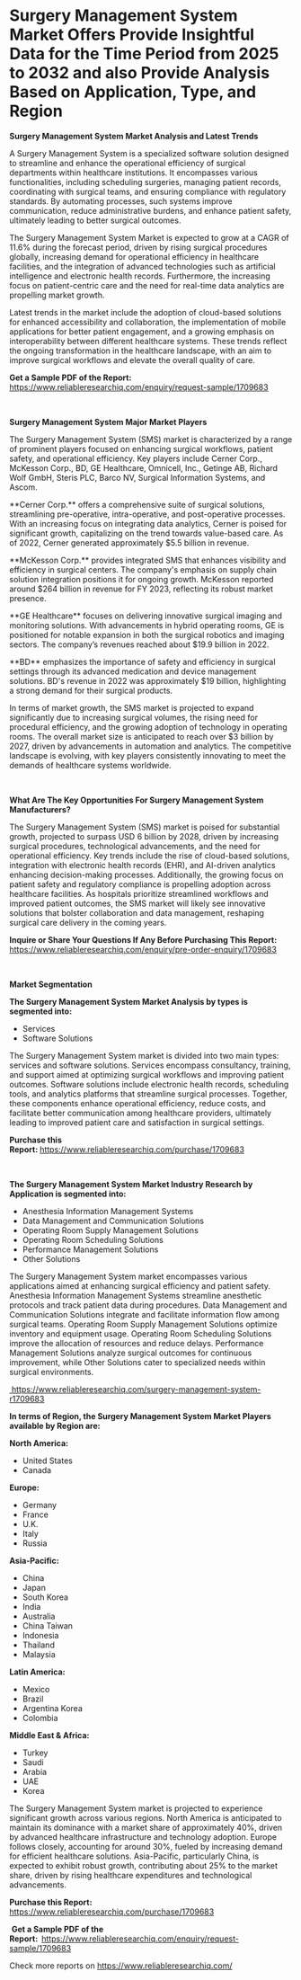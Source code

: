 <p><h1>Surgery Management System Market Offers Provide Insightful Data for the Time Period from 2025 to 2032 and also Provide Analysis Based on Application, Type, and Region</h1></p><p><strong>Surgery Management System Market Analysis and Latest Trends</strong></p>
<p><p>A Surgery Management System is a specialized software solution designed to streamline and enhance the operational efficiency of surgical departments within healthcare institutions. It encompasses various functionalities, including scheduling surgeries, managing patient records, coordinating with surgical teams, and ensuring compliance with regulatory standards. By automating processes, such systems improve communication, reduce administrative burdens, and enhance patient safety, ultimately leading to better surgical outcomes.</p><p>The Surgery Management System Market is expected to grow at a CAGR of 11.6% during the forecast period, driven by rising surgical procedures globally, increasing demand for operational efficiency in healthcare facilities, and the integration of advanced technologies such as artificial intelligence and electronic health records. Furthermore, the increasing focus on patient-centric care and the need for real-time data analytics are propelling market growth. </p><p>Latest trends in the market include the adoption of cloud-based solutions for enhanced accessibility and collaboration, the implementation of mobile applications for better patient engagement, and a growing emphasis on interoperability between different healthcare systems. These trends reflect the ongoing transformation in the healthcare landscape, with an aim to improve surgical workflows and elevate the overall quality of care.</p></p>
<p><strong>Get a Sample PDF of the Report:&nbsp;</strong> <a href="https://www.reliableresearchiq.com/enquiry/request-sample/1709683?utm_campaign=1876&utm_medium=2&utm_source=Github&utm_content=ia&utm_term=10012025&utm_id=surgery-management-system">https://www.reliableresearchiq.com/enquiry/request-sample/1709683</a></p>
<p>&nbsp;</p>
<p><strong>Surgery Management System Major Market Players</strong></p>
<p><p>The Surgery Management System (SMS) market is characterized by a range of prominent players focused on enhancing surgical workflows, patient safety, and operational efficiency. Key players include Cerner Corp., McKesson Corp., BD, GE Healthcare, Omnicell, Inc., Getinge AB, Richard Wolf GmbH, Steris PLC, Barco NV, Surgical Information Systems, and Ascom.</p><p>**Cerner Corp.** offers a comprehensive suite of surgical solutions, streamlining pre-operative, intra-operative, and post-operative processes. With an increasing focus on integrating data analytics, Cerner is poised for significant growth, capitalizing on the trend towards value-based care. As of 2022, Cerner generated approximately $5.5 billion in revenue.</p><p>**McKesson Corp.** provides integrated SMS that enhances visibility and efficiency in surgical centers. The company's emphasis on supply chain solution integration positions it for ongoing growth. McKesson reported around $264 billion in revenue for FY 2023, reflecting its robust market presence.</p><p>**GE Healthcare** focuses on delivering innovative surgical imaging and monitoring solutions. With advancements in hybrid operating rooms, GE is positioned for notable expansion in both the surgical robotics and imaging sectors. The company’s revenues reached about $19.9 billion in 2022.</p><p>**BD** emphasizes the importance of safety and efficiency in surgical settings through its advanced medication and device management solutions. BD's revenue in 2022 was approximately $19 billion, highlighting a strong demand for their surgical products.</p><p>In terms of market growth, the SMS market is projected to expand significantly due to increasing surgical volumes, the rising need for procedural efficiency, and the growing adoption of technology in operating rooms. The overall market size is anticipated to reach over $3 billion by 2027, driven by advancements in automation and analytics. The competitive landscape is evolving, with key players consistently innovating to meet the demands of healthcare systems worldwide.</p></p>
<p>&nbsp;</p>
<p><strong>What Are The Key Opportunities For Surgery Management System Manufacturers?</strong></p>
<p><p>The Surgery Management System (SMS) market is poised for substantial growth, projected to surpass USD 6 billion by 2028, driven by increasing surgical procedures, technological advancements, and the need for operational efficiency. Key trends include the rise of cloud-based solutions, integration with electronic health records (EHR), and AI-driven analytics enhancing decision-making processes. Additionally, the growing focus on patient safety and regulatory compliance is propelling adoption across healthcare facilities. As hospitals prioritize streamlined workflows and improved patient outcomes, the SMS market will likely see innovative solutions that bolster collaboration and data management, reshaping surgical care delivery in the coming years.</p></p>
<p><strong>Inquire or Share Your Questions If Any Before Purchasing This Report:</strong> <a href="https://www.reliableresearchiq.com/enquiry/pre-order-enquiry/1709683?utm_campaign=1876&utm_medium=2&utm_source=Github&utm_content=ia&utm_term=10012025&utm_id=surgery-management-system">https://www.reliableresearchiq.com/enquiry/pre-order-enquiry/1709683</a></p>
<p>&nbsp;</p>
<p><strong>Market Segmentation</strong></p>
<p><strong>The Surgery Management System Market Analysis by types is segmented into:</strong></p>
<p><ul><li>Services</li><li>Software Solutions</li></ul></p>
<p><p>The Surgery Management System market is divided into two main types: services and software solutions. Services encompass consultancy, training, and support aimed at optimizing surgical workflows and improving patient outcomes. Software solutions include electronic health records, scheduling tools, and analytics platforms that streamline surgical processes. Together, these components enhance operational efficiency, reduce costs, and facilitate better communication among healthcare providers, ultimately leading to improved patient care and satisfaction in surgical settings.</p></p>
<p><strong>Purchase this Report:&nbsp;</strong><a href="https://www.reliableresearchiq.com/purchase/1709683?utm_campaign=1876&utm_medium=2&utm_source=Github&utm_content=ia&utm_term=10012025&utm_id=surgery-management-system">https://www.reliableresearchiq.com/purchase/1709683</a></p>
<p>&nbsp;</p>
<p><strong>The Surgery Management System Market Industry Research by Application is segmented into:</strong></p>
<p><ul><li>Anesthesia Information Management Systems</li><li>Data Management and Communication Solutions</li><li>Operating Room Supply Management Solutions</li><li>Operating Room Scheduling Solutions</li><li>Performance Management Solutions</li><li>Other Solutions</li></ul></p>
<p><p>The Surgery Management System market encompasses various applications aimed at enhancing surgical efficiency and patient safety. Anesthesia Information Management Systems streamline anesthetic protocols and track patient data during procedures. Data Management and Communication Solutions integrate and facilitate information flow among surgical teams. Operating Room Supply Management Solutions optimize inventory and equipment usage. Operating Room Scheduling Solutions improve the allocation of resources and reduce delays. Performance Management Solutions analyze surgical outcomes for continuous improvement, while Other Solutions cater to specialized needs within surgical environments.</p></p>
<p><a href="https://www.reliableresearchiq.com/surgery-management-system-r1709683?utm_campaign=1876&utm_medium=2&utm_source=Github&utm_content=ia&utm_term=10012025&utm_id=surgery-management-system">&nbsp;https://www.reliableresearchiq.com/surgery-management-system-r1709683</a></p>
<p><strong>In terms of Region, the Surgery Management System Market Players available by Region are:</strong></p>
<p>
    <p> <strong> North America: </strong>
        <ul>
            <li>United States</li>
            <li>Canada</li>
        </ul>
        </p> 
    <p> <strong> Europe: </strong>
        <ul>
            <li>Germany</li>
            <li>France</li>
            <li>U.K.</li>
            <li>Italy</li>
            <li>Russia</li>
        </ul>
        </p> 
    <p> <strong> Asia-Pacific: </strong>
        <ul>
            <li>China</li>
            <li>Japan</li>
            <li>South Korea</li>
            <li>India</li>
            <li>Australia</li>
            <li>China Taiwan</li>
            <li>Indonesia</li>
            <li>Thailand</li>
            <li>Malaysia</li>
        </ul>
        </p> 
    <p> <strong> Latin America: </strong>
        <ul>
            <li>Mexico</li>
            <li>Brazil</li>
            <li>Argentina Korea</li>
            <li>Colombia</li>
        </ul>
        </p> 
    <p> <strong> Middle East & Africa: </strong>
        <ul>
            <li>Turkey</li>
            <li>Saudi</li>
            <li>Arabia</li>
            <li>UAE</li>
            <li>Korea</li>
        </ul>
    </p>
    </p>
<p><p>The Surgery Management System market is projected to experience significant growth across various regions. North America is anticipated to maintain its dominance with a market share of approximately 40%, driven by advanced healthcare infrastructure and technology adoption. Europe follows closely, accounting for around 30%, fueled by increasing demand for efficient healthcare solutions. Asia-Pacific, particularly China, is expected to exhibit robust growth, contributing about 25% to the market share, driven by rising healthcare expenditures and technological advancements.</p></p>
<p><strong>Purchase this Report: </strong><a href="https://www.reliableresearchiq.com/purchase/1709683?utm_campaign=1876&utm_medium=2&utm_source=Github&utm_content=ia&utm_term=10012025&utm_id=surgery-management-system">https://www.reliableresearchiq.com/purchase/1709683</a></p>
<p>&nbsp;<strong>Get a Sample PDF of the Report:&nbsp;&nbsp;</strong><a href="https://www.reliableresearchiq.com/enquiry/request-sample/1709683?utm_campaign=1876&utm_medium=2&utm_source=Github&utm_content=ia&utm_term=10012025&utm_id=surgery-management-system">https://www.reliableresearchiq.com/enquiry/request-sample/1709683</a></p>
<p><strong></strong></p>
<p>Check more reports on <a href="https://www.reliableresearchiq.com/?utm_campaign=1876&utm_medium=2&utm_source=Github&utm_content=ia&utm_term=10012025&utm_id=surgery-management-system">https://www.reliableresearchiq.com/</a></p>